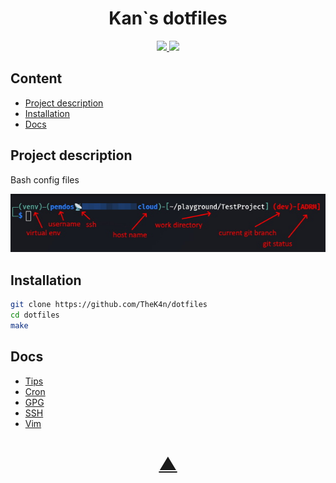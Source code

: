 <h1 align="center">Kan`s dotfiles</h1>

<p align="center">
  <a href="https://github.com/TheK4n">
    <img src="https://img.shields.io/github/followers/TheK4n?label=Follow&style=social">
  </a>
  <a href="https://github.com/TheK4n/BashConfig">
    <img src="https://img.shields.io/github/stars/TheK4n/BashConfig?style=social">
  </a>
</p>


## Content 

* [Project description](#chapter-0)
* [Installation](#chapter-1)
* [Docs](#chapter-2)


<a id="chapter-0"></a>
## Project description

Bash config files


[![Prompt](img/prompt.jpg)]()


<a id="chapter-1"></a>
## Installation

```bash
git clone https://github.com/TheK4n/dotfiles
cd dotfiles
make
```

<a id="chapter-2"></a>
## Docs

* [Tips](doc/tips.md)
* [Cron](doc/cron.md)
* [GPG](doc/gpg.md)
* [SSH](doc/ssh.md)
* [Vim](doc/vim.md)




<h1 align="center"><a href="#top">▲</a></h1>
